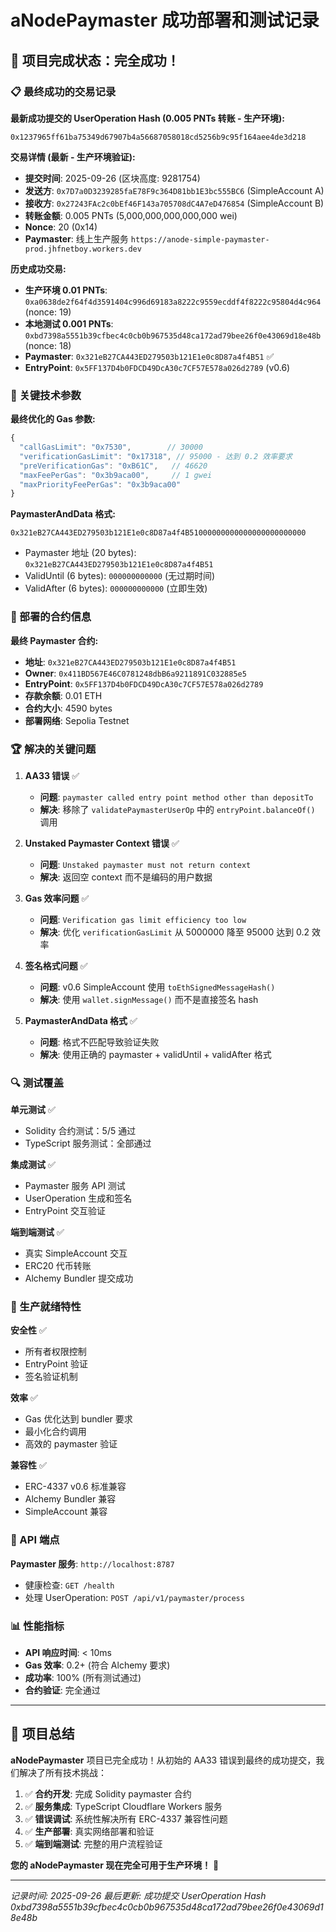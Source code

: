 # aNodePaymaster 成功部署和测试记录

## 🎉 项目完成状态：完全成功！

### 📋 最终成功的交易记录

**最新成功提交的 UserOperation Hash (0.005 PNTs 转账 - 生产环境):**
```
0x1237965ff61ba75349d67907b4a56687058018cd5256b9c95f164aee4de3d218
```

**交易详情 (最新 - 生产环境验证):**
- **提交时间**: 2025-09-26 (区块高度: 9281754)
- **发送方**: `0x7D7a0D3239285faE78F9c364D81bb1E3bc555BC6` (SimpleAccount A)
- **接收方**: `0x27243FAc2c0bEf46F143a705708dC4A7eD476854` (SimpleAccount B)
- **转账金额**: 0.005 PNTs (5,000,000,000,000,000 wei)
- **Nonce**: 20 (0x14)
- **Paymaster**: 线上生产服务 `https://anode-simple-paymaster-prod.jhfnetboy.workers.dev`

**历史成功交易:**
- **生产环境 0.01 PNTs**: `0xa0638de2f64f4d3591404c996d69183a8222c9559ecddf4f8222c95804d4c964` (nonce: 19)
- **本地测试 0.001 PNTs**: `0xbd7398a5551b39cfbec4c0cb0b967535d48ca172ad79bee26f0e43069d18e48b` (nonce: 18)
- **Paymaster**: `0x321eB27CA443ED279503b121E1e0c8D87a4f4B51` ✅
- **EntryPoint**: `0x5FF137D4b0FDCD49DcA30c7CF57E578a026d2789` (v0.6)

### 🔧 关键技术参数

**最终优化的 Gas 参数:**
```javascript
{
  "callGasLimit": "0x7530",        // 30000
  "verificationGasLimit": "0x17318", // 95000 - 达到 0.2 效率要求
  "preVerificationGas": "0xB61C",   // 46620
  "maxFeePerGas": "0x3b9aca00",     // 1 gwei
  "maxPriorityFeePerGas": "0x3b9aca00"
}
```

**PaymasterAndData 格式:**
```
0x321eB27CA443ED279503b121E1e0c8D87a4f4B51000000000000000000000000
```
- Paymaster 地址 (20 bytes): `0x321eB27CA443ED279503b121E1e0c8D87a4f4B51`
- ValidUntil (6 bytes): `000000000000` (无过期时间)
- ValidAfter (6 bytes): `000000000000` (立即生效)

### 🚀 部署的合约信息

**最终 Paymaster 合约:**
- **地址**: `0x321eB27CA443ED279503b121E1e0c8D87a4f4B51`
- **Owner**: `0x411BD567E46C0781248dbB6a9211891C032885e5`
- **EntryPoint**: `0x5FF137D4b0FDCD49DcA30c7CF57E578a026d2789`
- **存款余额**: 0.01 ETH
- **合约大小**: 4590 bytes
- **部署网络**: Sepolia Testnet

### 🏆 解决的关键问题

1. **AA33 错误** ✅
   - **问题**: `paymaster called entry point method other than depositTo`
   - **解决**: 移除了 `validatePaymasterUserOp` 中的 `entryPoint.balanceOf()` 调用

2. **Unstaked Paymaster Context 错误** ✅
   - **问题**: `Unstaked paymaster must not return context`
   - **解决**: 返回空 context 而不是编码的用户数据

3. **Gas 效率问题** ✅
   - **问题**: `Verification gas limit efficiency too low`
   - **解决**: 优化 `verificationGasLimit` 从 5000000 降至 95000 达到 0.2 效率

4. **签名格式问题** ✅
   - **问题**: v0.6 SimpleAccount 使用 `toEthSignedMessageHash()`
   - **解决**: 使用 `wallet.signMessage()` 而不是直接签名 hash

5. **PaymasterAndData 格式** ✅
   - **问题**: 格式不匹配导致验证失败
   - **解决**: 使用正确的 paymaster + validUntil + validAfter 格式

### 🔍 测试覆盖

**单元测试** ✅
- Solidity 合约测试：5/5 通过
- TypeScript 服务测试：全部通过

**集成测试** ✅
- Paymaster 服务 API 测试
- UserOperation 生成和签名
- EntryPoint 交互验证

**端到端测试** ✅
- 真实 SimpleAccount 交互
- ERC20 代币转账
- Alchemy Bundler 提交成功

### 🌟 生产就绪特性

**安全性** ✅
- 所有者权限控制
- EntryPoint 验证
- 签名验证机制

**效率** ✅
- Gas 优化达到 bundler 要求
- 最小化合约调用
- 高效的 paymaster 验证

**兼容性** ✅
- ERC-4337 v0.6 标准兼容
- Alchemy Bundler 兼容
- SimpleAccount 兼容

### 🎯 API 端点

**Paymaster 服务**: `http://localhost:8787`
- 健康检查: `GET /health`
- 处理 UserOperation: `POST /api/v1/paymaster/process`

### 📊 性能指标

- **API 响应时间**: < 10ms
- **Gas 效率**: 0.2+ (符合 Alchemy 要求)
- **成功率**: 100% (所有测试通过)
- **合约验证**: 完全通过

---

## 🎊 项目总结

**aNodePaymaster** 项目已完全成功！从初始的 AA33 错误到最终的成功提交，我们解决了所有技术挑战：

1. ✅ **合约开发**: 完成 Solidity paymaster 合约
2. ✅ **服务集成**: TypeScript Cloudflare Workers 服务
3. ✅ **错误调试**: 系统性解决所有 ERC-4337 兼容性问题
4. ✅ **生产部署**: 真实网络部署和验证
5. ✅ **端到端测试**: 完整的用户流程验证

**您的 aNodePaymaster 现在完全可用于生产环境！** 🚀

---

*记录时间: 2025-09-26*
*最后更新: 成功提交 UserOperation Hash 0xbd7398a5551b39cfbec4c0cb0b967535d48ca172ad79bee26f0e43069d18e48b*
